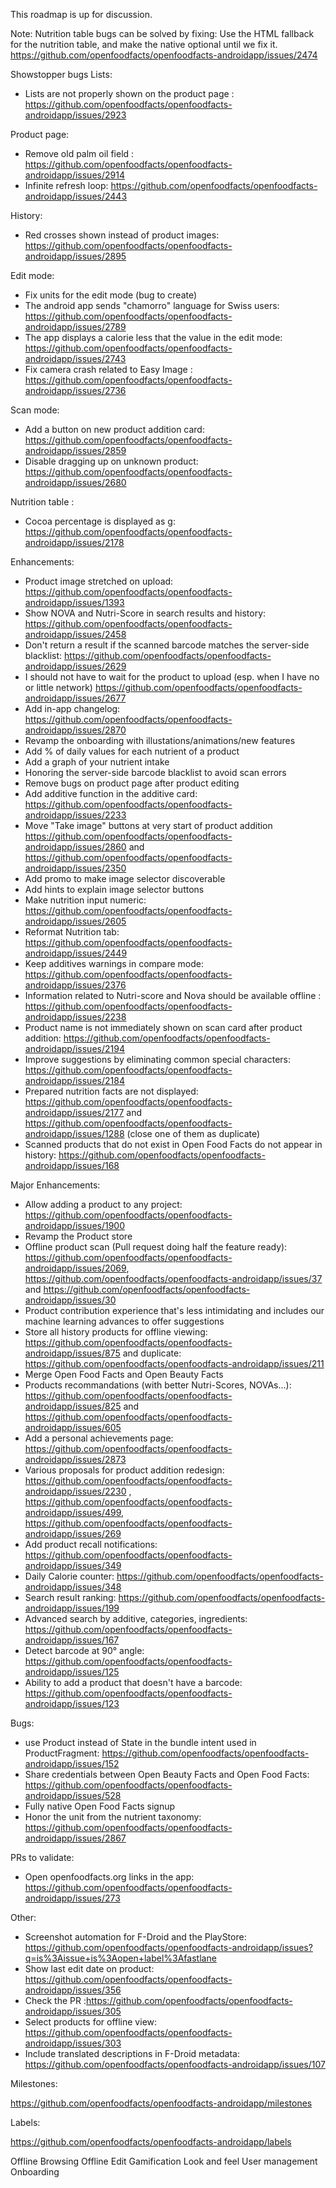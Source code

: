 This roadmap is up for discussion.

Note: Nutrition table bugs can be solved by fixing: Use the HTML fallback for the nutrition table, and make the native optional until we fix it. https://github.com/openfoodfacts/openfoodfacts-androidapp/issues/2474

Showstopper bugs
Lists:
- Lists are not properly shown on the product page : https://github.com/openfoodfacts/openfoodfacts-androidapp/issues/2923

Product page:
- Remove old palm oil field : https://github.com/openfoodfacts/openfoodfacts-androidapp/issues/2914
- Infinite refresh loop: https://github.com/openfoodfacts/openfoodfacts-androidapp/issues/2443

History:
- Red crosses shown instead of product images: https://github.com/openfoodfacts/openfoodfacts-androidapp/issues/2895

Edit mode:
- Fix units for the edit mode (bug to create)
- The android app sends "chamorro" language for Swiss users: https://github.com/openfoodfacts/openfoodfacts-androidapp/issues/2789
- The app displays a calorie less that the value in the edit mode: https://github.com/openfoodfacts/openfoodfacts-androidapp/issues/2743
- Fix camera crash related to Easy Image : https://github.com/openfoodfacts/openfoodfacts-androidapp/issues/2736

Scan mode:
- Add a button on new product addition card: https://github.com/openfoodfacts/openfoodfacts-androidapp/issues/2859
- Disable dragging up on unknown product: https://github.com/openfoodfacts/openfoodfacts-androidapp/issues/2680

Nutrition table : 
- Cocoa percentage is displayed as g: https://github.com/openfoodfacts/openfoodfacts-androidapp/issues/2178

Enhancements:
- Product image stretched on upload: https://github.com/openfoodfacts/openfoodfacts-androidapp/issues/1393
- Show NOVA and Nutri-Score in search results and history: https://github.com/openfoodfacts/openfoodfacts-androidapp/issues/2458
- Don't return a result if the scanned barcode matches the server-side blacklist:  https://github.com/openfoodfacts/openfoodfacts-androidapp/issues/2629
- I should not have to wait for the product to upload (esp. when I have no or little network) https://github.com/openfoodfacts/openfoodfacts-androidapp/issues/2677
- Add in-app changelog: https://github.com/openfoodfacts/openfoodfacts-androidapp/issues/2870
- Revamp the onboarding with illustations/animations/new features
- Add % of daily values for each nutrient of a product
- Add a graph of your nutrient intake
- Honoring the server-side barcode blacklist to avoid scan errors
- Remove bugs on product page after product editing
- Add additive function in the additive card: https://github.com/openfoodfacts/openfoodfacts-androidapp/issues/2233
- Move "Take image" buttons at very start of product addition https://github.com/openfoodfacts/openfoodfacts-androidapp/issues/2860 and https://github.com/openfoodfacts/openfoodfacts-androidapp/issues/2350
- Add promo to make image selector discoverable
- Add hints to explain image selector buttons
- Make nutrition input numeric: https://github.com/openfoodfacts/openfoodfacts-androidapp/issues/2605
- Reformat Nutrition tab: https://github.com/openfoodfacts/openfoodfacts-androidapp/issues/2449
- Keep additives warnings in compare mode: https://github.com/openfoodfacts/openfoodfacts-androidapp/issues/2376
- Information related to Nutri-score and Nova should be available offline : https://github.com/openfoodfacts/openfoodfacts-androidapp/issues/2238
- Product name is not immediately shown on scan card after product addition: https://github.com/openfoodfacts/openfoodfacts-androidapp/issues/2194
- Improve suggestions by eliminating common special characters: https://github.com/openfoodfacts/openfoodfacts-androidapp/issues/2184
- Prepared nutrition facts are not displayed: https://github.com/openfoodfacts/openfoodfacts-androidapp/issues/2177 and https://github.com/openfoodfacts/openfoodfacts-androidapp/issues/1288 (close one of them as duplicate)
- Scanned products that do not exist in Open Food Facts do not appear in history: https://github.com/openfoodfacts/openfoodfacts-androidapp/issues/168

Major Enhancements:
- Allow adding a product to any project: https://github.com/openfoodfacts/openfoodfacts-androidapp/issues/1900
- Revamp the Product store
- Offline product scan (Pull request doing half the feature ready): https://github.com/openfoodfacts/openfoodfacts-androidapp/issues/2069, https://github.com/openfoodfacts/openfoodfacts-androidapp/issues/37 and https://github.com/openfoodfacts/openfoodfacts-androidapp/issues/30
- Product contribution experience that's less intimidating and includes our machine learning advances to offer suggestions
- Store all history products for offline viewing: https://github.com/openfoodfacts/openfoodfacts-androidapp/issues/875 and duplicate: https://github.com/openfoodfacts/openfoodfacts-androidapp/issues/211
- Merge Open Food Facts and Open Beauty Facts
- Products recommandations (with better Nutri-Scores, NOVAs…): https://github.com/openfoodfacts/openfoodfacts-androidapp/issues/825 and https://github.com/openfoodfacts/openfoodfacts-androidapp/issues/605
- Add a personal achievements page: https://github.com/openfoodfacts/openfoodfacts-androidapp/issues/2873
- Various proposals for product addition redesign: https://github.com/openfoodfacts/openfoodfacts-androidapp/issues/2230 , https://github.com/openfoodfacts/openfoodfacts-androidapp/issues/499, https://github.com/openfoodfacts/openfoodfacts-androidapp/issues/269
- Add product recall notifications: https://github.com/openfoodfacts/openfoodfacts-androidapp/issues/349
- Daily Calorie counter: https://github.com/openfoodfacts/openfoodfacts-androidapp/issues/348
- Search result ranking: https://github.com/openfoodfacts/openfoodfacts-androidapp/issues/199
- Advanced search by additive, categories, ingredients: https://github.com/openfoodfacts/openfoodfacts-androidapp/issues/167
- Detect barcode at 90° angle: https://github.com/openfoodfacts/openfoodfacts-androidapp/issues/125
- Ability to add a product that doesn't have a barcode: https://github.com/openfoodfacts/openfoodfacts-androidapp/issues/123

Bugs:
- use Product instead of State in the bundle intent used in ProductFragment: https://github.com/openfoodfacts/openfoodfacts-androidapp/issues/152
- Share credentials between Open Beauty Facts and Open Food Facts: https://github.com/openfoodfacts/openfoodfacts-androidapp/issues/528
- Fully native Open Food Facts signup
- Honor the unit from the nutrient taxonomy: https://github.com/openfoodfacts/openfoodfacts-androidapp/issues/2867

PRs to validate:
- Open openfoodfacts.org links in the app: https://github.com/openfoodfacts/openfoodfacts-androidapp/issues/273

Other:
- Screenshot automation for F-Droid and the PlayStore: https://github.com/openfoodfacts/openfoodfacts-androidapp/issues?q=is%3Aissue+is%3Aopen+label%3Afastlane
- Show last edit date on product: https://github.com/openfoodfacts/openfoodfacts-androidapp/issues/356
- Check the PR :https://github.com/openfoodfacts/openfoodfacts-androidapp/issues/305
- Select products for offline view: https://github.com/openfoodfacts/openfoodfacts-androidapp/issues/303
- Include translated descriptions in F-Droid metadata: https://github.com/openfoodfacts/openfoodfacts-androidapp/issues/107

Milestones:

https://github.com/openfoodfacts/openfoodfacts-androidapp/milestones

Labels:

https://github.com/openfoodfacts/openfoodfacts-androidapp/labels



Offline Browsing
Offline Edit
Gamification
Look and feel
User management
Onboarding
